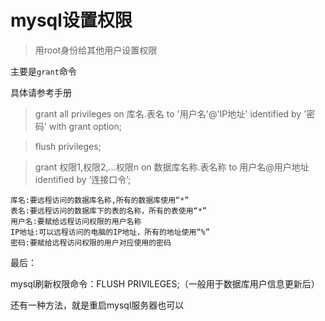 # mysql设置权限

>用root身份给其他用户设置权限

主要是`grant`命令

具体请参考手册




>grant all privileges on 库名.表名 to '用户名'@'IP地址' identified by '密码' with grant option;

>flush privileges;


>grant 权限1,权限2,…权限n on 数据库名称.表名称 to 用户名@用户地址 identified by ‘连接口令’;

```
库名:要远程访问的数据库名称,所有的数据库使用“*” 
表名:要远程访问的数据库下的表的名称，所有的表使用“*” 
用户名:要赋给远程访问权限的用户名称 
IP地址:可以远程访问的电脑的IP地址，所有的地址使用“%” 
密码:要赋给远程访问权限的用户对应使用的密码
```

最后：

mysql刷新权限命令：FLUSH PRIVILEGES;（一般用于数据库用户信息更新后）

还有一种方法，就是重启mysql服务器也可以
